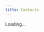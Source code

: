 ```yaml
---
title: Contacts
---
```

<div class="dw-live-officers" lang="en" display="withdesc"
     group="Insulae Draconis-Dun in Mara" >
Loading...
</div>
<script src="https://scripts.drachenwald.sca.org/regnum/regnum-fetch.js"></script>